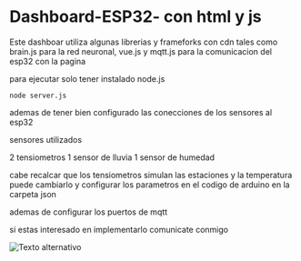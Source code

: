 # Dashboard-ESP32- con html y js 

Este dashboar utiliza algunas librerias y frameforks con cdn tales como brain.js para la red neuronal, vue.js y mqtt.js para la comunicacion del esp32 con la pagina

para ejecutar solo tener instalado node.js 

```
node server.js

```

ademas de tener bien configurado las conecciones de los sensores al esp32 

sensores utilizados

2 tensiometros
1 sensor de lluvia
1 sensor de humedad

cabe recalcar que los tensiometros simulan las estaciones y la temperatura
puede cambiarlo y configurar los parametros en el codigo de arduino en la carpeta json

ademas de configurar los puertos de mqtt

si estas interesado en implementarlo comunicate conmigo

![Texto alternativo](public/imagen.png)
